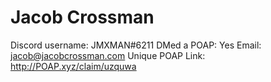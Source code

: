# Jacob Crossman

Discord username: JMXMAN#6211
DMed a POAP: Yes
Email: jacob@jacobcrossman.com
Unique POAP Link: 
http://POAP.xyz/claim/uzquwa